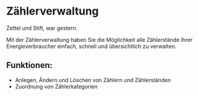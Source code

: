 Zählerverwaltung
================

Zettel und Stift, war gestern.

Mit der Zählerverwaltung haben Sie die Möglichkeit alle Zählerstände
Ihrer Energieverbraucher einfach, schnell und übersichtlich zu verwalten.

Funktionen:
-----------
- Anlegen, Ändern und Löschen von Zählern und Zählerständen
- Zuordnung von Zählerkategorien
